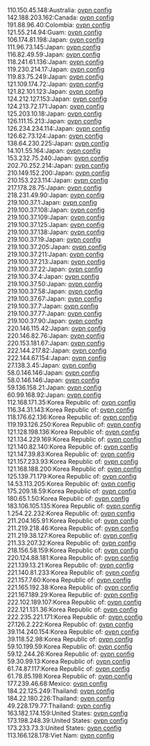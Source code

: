 110.150.45.148:Australia: [ovpn config](vpn/110_150_45_148.ovpn)  
142.188.203.162:Canada: [ovpn config](vpn/142_188_203_162.ovpn)  
191.88.96.40:Colombia: [ovpn config](vpn/191_88_96_40.ovpn)  
121.55.214.94:Guam: [ovpn config](vpn/121_55_214_94.ovpn)  
106.174.81.198:Japan: [ovpn config](vpn/106_174_81_198.ovpn)  
111.96.73.145:Japan: [ovpn config](vpn/111_96_73_145.ovpn)  
116.82.49.59:Japan: [ovpn config](vpn/116_82_49_59.ovpn)  
118.241.61.136:Japan: [ovpn config](vpn/118_241_61_136.ovpn)  
119.230.214.17:Japan: [ovpn config](vpn/119_230_214_17.ovpn)  
119.83.75.249:Japan: [ovpn config](vpn/119_83_75_249.ovpn)  
121.109.174.72:Japan: [ovpn config](vpn/121_109_174_72.ovpn)  
121.82.101.123:Japan: [ovpn config](vpn/121_82_101_123.ovpn)  
124.212.127.153:Japan: [ovpn config](vpn/124_212_127_153.ovpn)  
124.213.72.171:Japan: [ovpn config](vpn/124_213_72_171.ovpn)  
125.203.10.18:Japan: [ovpn config](vpn/125_203_10_18.ovpn)  
126.111.15.213:Japan: [ovpn config](vpn/126_111_15_213.ovpn)  
126.234.234.114:Japan: [ovpn config](vpn/126_234_234_114.ovpn)  
126.62.73.124:Japan: [ovpn config](vpn/126_62_73_124.ovpn)  
138.64.230.225:Japan: [ovpn config](vpn/138_64_230_225.ovpn)  
14.101.55.164:Japan: [ovpn config](vpn/14_101_55_164.ovpn)  
153.232.75.240:Japan: [ovpn config](vpn/153_232_75_240.ovpn)  
202.70.252.214:Japan: [ovpn config](vpn/202_70_252_214.ovpn)  
210.149.152.200:Japan: [ovpn config](vpn/210_149_152_200.ovpn)  
210.153.223.114:Japan: [ovpn config](vpn/210_153_223_114.ovpn)  
217.178.28.75:Japan: [ovpn config](vpn/217_178_28_75.ovpn)  
218.231.49.90:Japan: [ovpn config](vpn/218_231_49_90.ovpn)  
219.100.37.1:Japan: [ovpn config](vpn/219_100_37_1.ovpn)  
219.100.37.108:Japan: [ovpn config](vpn/219_100_37_108.ovpn)  
219.100.37.109:Japan: [ovpn config](vpn/219_100_37_109.ovpn)  
219.100.37.125:Japan: [ovpn config](vpn/219_100_37_125.ovpn)  
219.100.37.138:Japan: [ovpn config](vpn/219_100_37_138.ovpn)  
219.100.37.19:Japan: [ovpn config](vpn/219_100_37_19.ovpn)  
219.100.37.205:Japan: [ovpn config](vpn/219_100_37_205.ovpn)  
219.100.37.211:Japan: [ovpn config](vpn/219_100_37_211.ovpn)  
219.100.37.213:Japan: [ovpn config](vpn/219_100_37_213.ovpn)  
219.100.37.22:Japan: [ovpn config](vpn/219_100_37_22.ovpn)  
219.100.37.4:Japan: [ovpn config](vpn/219_100_37_4.ovpn)  
219.100.37.50:Japan: [ovpn config](vpn/219_100_37_50.ovpn)  
219.100.37.58:Japan: [ovpn config](vpn/219_100_37_58.ovpn)  
219.100.37.67:Japan: [ovpn config](vpn/219_100_37_67.ovpn)  
219.100.37.7:Japan: [ovpn config](vpn/219_100_37_7.ovpn)  
219.100.37.77:Japan: [ovpn config](vpn/219_100_37_77.ovpn)  
219.100.37.90:Japan: [ovpn config](vpn/219_100_37_90.ovpn)  
220.146.115.42:Japan: [ovpn config](vpn/220_146_115_42.ovpn)  
220.146.82.76:Japan: [ovpn config](vpn/220_146_82_76.ovpn)  
220.153.181.67:Japan: [ovpn config](vpn/220_153_181_67.ovpn)  
222.144.217.82:Japan: [ovpn config](vpn/222_144_217_82.ovpn)  
222.144.67.154:Japan: [ovpn config](vpn/222_144_67_154.ovpn)  
27.138.3.45:Japan: [ovpn config](vpn/27_138_3_45.ovpn)  
58.0.146.146:Japan: [ovpn config](vpn/58_0_146_146.ovpn)  
58.0.146.146:Japan: [ovpn config](vpn/58_0_146_146.ovpn)  
59.136.158.21:Japan: [ovpn config](vpn/59_136_158_21.ovpn)  
60.99.168.92:Japan: [ovpn config](vpn/60_99_168_92.ovpn)  
112.168.171.35:Korea Republic of: [ovpn config](vpn/112_168_171_35.ovpn)  
116.34.31.143:Korea Republic of: [ovpn config](vpn/116_34_31_143.ovpn)  
118.176.62.136:Korea Republic of: [ovpn config](vpn/118_176_62_136.ovpn)  
119.193.126.250:Korea Republic of: [ovpn config](vpn/119_193_126_250.ovpn)  
121.128.198.136:Korea Republic of: [ovpn config](vpn/121_128_198_136.ovpn)  
121.134.229.169:Korea Republic of: [ovpn config](vpn/121_134_229_169.ovpn)  
121.140.82.140:Korea Republic of: [ovpn config](vpn/121_140_82_140.ovpn)  
121.147.39.83:Korea Republic of: [ovpn config](vpn/121_147_39_83.ovpn)  
121.157.233.93:Korea Republic of: [ovpn config](vpn/121_157_233_93.ovpn)  
121.168.188.200:Korea Republic of: [ovpn config](vpn/121_168_188_200.ovpn)  
125.139.71.179:Korea Republic of: [ovpn config](vpn/125_139_71_179.ovpn)  
14.53.113.205:Korea Republic of: [ovpn config](vpn/14_53_113_205.ovpn)  
175.209.18.59:Korea Republic of: [ovpn config](vpn/175_209_18_59.ovpn)  
180.65.1.50:Korea Republic of: [ovpn config](vpn/180_65_1_50.ovpn)  
183.106.105.135:Korea Republic of: [ovpn config](vpn/183_106_105_135.ovpn)  
1.254.22.232:Korea Republic of: [ovpn config](vpn/1_254_22_232.ovpn)  
211.204.165.91:Korea Republic of: [ovpn config](vpn/211_204_165_91.ovpn)  
211.219.218.46:Korea Republic of: [ovpn config](vpn/211_219_218_46.ovpn)  
211.219.38.127:Korea Republic of: [ovpn config](vpn/211_219_38_127.ovpn)  
211.33.207.32:Korea Republic of: [ovpn config](vpn/211_33_207_32.ovpn)  
218.156.58.159:Korea Republic of: [ovpn config](vpn/218_156_58_159.ovpn)  
220.124.88.181:Korea Republic of: [ovpn config](vpn/220_124_88_181.ovpn)  
221.139.13.21:Korea Republic of: [ovpn config](vpn/221_139_13_21.ovpn)  
221.140.81.233:Korea Republic of: [ovpn config](vpn/221_140_81_233.ovpn)  
221.157.7.60:Korea Republic of: [ovpn config](vpn/221_157_7_60.ovpn)  
221.165.192.38:Korea Republic of: [ovpn config](vpn/221_165_192_38.ovpn)  
221.167.189.29:Korea Republic of: [ovpn config](vpn/221_167_189_29.ovpn)  
222.102.189.107:Korea Republic of: [ovpn config](vpn/222_102_189_107.ovpn)  
222.121.131.36:Korea Republic of: [ovpn config](vpn/222_121_131_36.ovpn)  
222.235.221.171:Korea Republic of: [ovpn config](vpn/222_235_221_171.ovpn)  
27.126.2.222:Korea Republic of: [ovpn config](vpn/27_126_2_222.ovpn)  
39.114.240.154:Korea Republic of: [ovpn config](vpn/39_114_240_154.ovpn)  
39.118.52.98:Korea Republic of: [ovpn config](vpn/39_118_52_98.ovpn)  
59.10.199.59:Korea Republic of: [ovpn config](vpn/59_10_199_59.ovpn)  
59.12.244.26:Korea Republic of: [ovpn config](vpn/59_12_244_26.ovpn)  
59.30.99.13:Korea Republic of: [ovpn config](vpn/59_30_99_13.ovpn)  
61.74.87.117:Korea Republic of: [ovpn config](vpn/61_74_87_117.ovpn)  
61.78.85.198:Korea Republic of: [ovpn config](vpn/61_78_85_198.ovpn)  
177.239.46.68:Mexico: [ovpn config](vpn/177_239_46_68.ovpn)  
184.22.125.249:Thailand: [ovpn config](vpn/184_22_125_249.ovpn)  
184.22.180.226:Thailand: [ovpn config](vpn/184_22_180_226.ovpn)  
49.228.179.77:Thailand: [ovpn config](vpn/49_228_179_77.ovpn)  
163.182.174.159:United States: [ovpn config](vpn/163_182_174_159.ovpn)  
173.198.248.39:United States: [ovpn config](vpn/173_198_248_39.ovpn)  
173.233.73.3:United States: [ovpn config](vpn/173_233_73_3.ovpn)  
113.166.128.178:Viet Nam: [ovpn config](vpn/113_166_128_178.ovpn)  
